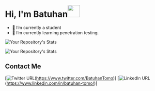 

# Hi, I'm Batuhan<img src="https://user-images.githubusercontent.com/1303154/88677602-1635ba80-d120-11ea-84d8-d263ba5fc3c0.gif" width="40" height="40" />

- 🔭 I’m currently a student
- 🌱 I’m currently learning penetration testing.


![Your Repository's Stats](https://github-readme-stats.vercel.app/api?username=Rekl0w&show_icons=true&theme=tokyonight)

![Your Repository's Stats](https://github-readme-stats.vercel.app/api/top-langs/?username=Rekl0w&theme=tokyonight)


## Contact Me

[![Twitter URL](https://img.shields.io/badge/Twitter-1DA1F2?style=for-the-badge&logo=twitter&logoColor=white)(https://www.twitter.com/BatuhanTomo)] [![LinkedIn URL](https://img.shields.io/badge/LinkedIn-0077B5?style=for-the-badge&logo=linkedin&logoColor=white)(https://www.linkedin.com/in/batuhan-tomo/)]

